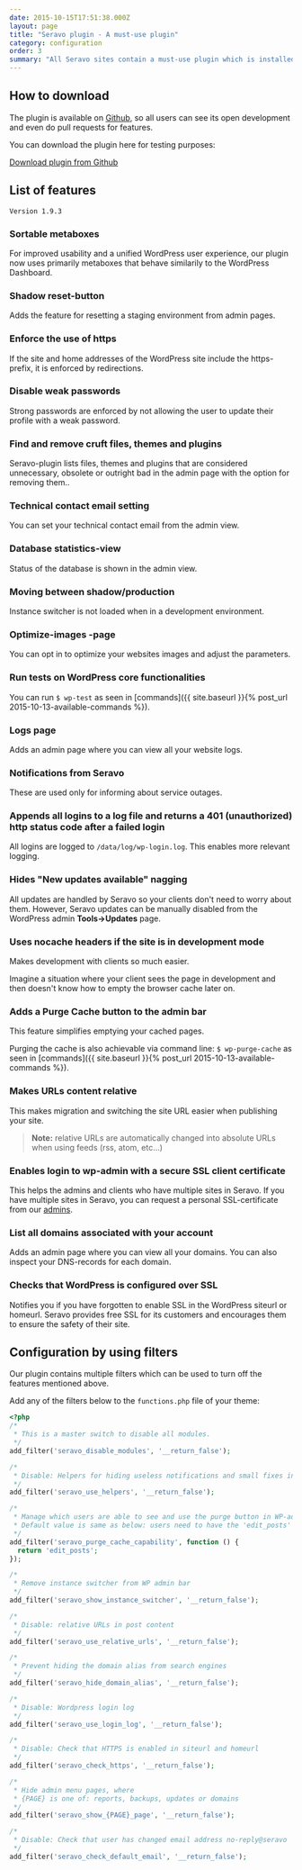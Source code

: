 ```yaml
---
date: 2015-10-15T17:51:38.000Z
layout: page
title: "Seravo plugin - A must-use plugin"
category: configuration
order: 3
summary: "All Seravo sites contain a must-use plugin which is installed by default. \nIt adds minor WordPress fixes, new features and helps Seravo inform clients about service outages."
---
```


## How to download
The plugin is available on [Github](https://github.com/Seravo/seravo-plugin), so all users can see its open development and even do pull requests for features.

You can download the plugin here for testing purposes:

<a class="btn btn-default" href="https://github.com/Seravo/seravo-plugin/releases"><i class="glyphicon glyphicon-download-alt"></i> Download plugin from Github</a>

## List of features
<code>Version 1.9.3</code>

### Sortable metaboxes
For improved usability and a unified WordPress user experience, our plugin now uses primarily metaboxes that behave similarily to the WordPress Dashboard.

### Shadow reset-button
Adds the feature for resetting a staging environment from admin pages.

### Enforce the use of https
If the site and home addresses of the WordPress site include the https-prefix, it is enforced by redirections. 

### Disable weak passwords
Strong passwords are enforced by not allowing the user to update their profile with a weak password.

### Find and remove cruft files, themes and plugins
Seravo-plugin lists files, themes and plugins that are considered unnecessary, obsolete or outright bad in the admin page with the option for removing them..

### Technical contact email setting
You can set your technical contact email from the admin view.

### Database statistics-view
Status of the database is shown in the admin view.

### Moving between shadow/production
Instance switcher is not loaded when in a development environment.

### Optimize-images -page
You can opt in to optimize your websites images and adjust the parameters. 

### Run tests on WordPress core functionalities
You can run ``` $ wp-test ``` as seen in [commands]({{ site.baseurl }}{% post_url 2015-10-13-available-commands %}).

### Logs page
Adds an admin page where you can view all your website logs.

### Notifications from Seravo
These are used only for informing about service outages.

### Appends all logins to a log file and returns a 401 (unauthorized) http status code after a failed login
All logins are logged to <code>/data/log/wp-login.log</code>. This enables more relevant logging.

### Hides "New updates available" nagging
All updates are handled by Seravo so your clients don't need to worry about them. However,
Seravo updates can be manually disabled from the WordPress admin <b>Tools->Updates</b> page.

### Uses nocache headers if the site is in development mode
Makes development with clients so much easier.

Imagine a situation where your client sees the page in development and then doesn't know how to empty the browser cache later on.

### Adds a Purge Cache button to the admin bar
This feature simplifies emptying your cached pages.

Purging the cache is also achievable via command line: ``` $ wp-purge-cache ``` as seen in [commands]({{ site.baseurl }}{% post_url 2015-10-13-available-commands %}).

### Makes URLs content relative
This makes migration and switching the site URL easier when publishing your site.

> **Note:** relative URLs are automatically changed into absolute URLs when using feeds (rss, atom, etc...)

### Enables login to wp-admin with a secure SSL client certificate

This helps the admins and clients who have multiple sites in Seravo. If you have multiple sites in Seravo, you can request a personal SSL-certificate from our [admins](mailto:wordpress@seravo.com).

### List all domains associated with your account

Adds an admin page where you can view all your domains. You can also inspect your DNS-records for each domain.

### Checks that WordPress is configured over SSL

Notifies you if you have forgotten to enable SSL in the WordPress siteurl or homeurl. Seravo provides free SSL for its customers and encourages them to ensure the safety of their site.

## Configuration by using filters
Our plugin contains multiple filters which can be used to turn off the features mentioned above.

Add any of the filters below to the ```functions.php``` file of your theme:

```php
<?php
/*
 * This is a master switch to disable all modules.
 */
add_filter('seravo_disable_modules', '__return_false');

/*
 * Disable: Helpers for hiding useless notifications and small fixes in logging
 */
add_filter('seravo_use_helpers', '__return_false');

/*
 * Manage which users are able to see and use the purge button in WP-adminbar.
 * Default value is same as below: users need to have the 'edit_posts' capability.
 */
add_filter('seravo_purge_cache_capability', function () {
  return 'edit_posts';
});

/*
 * Remove instance switcher from WP admin bar
 */
add_filter('seravo_show_instance_switcher', '__return_false');

/*
 * Disable: relative URLs in post content
 */
add_filter('seravo_use_relative_urls', '__return_false');

/*
 * Prevent hiding the domain alias from search engines
 */
add_filter('seravo_hide_domain_alias', '__return_false');

/*
 * Disable: Wordpress login log
 */
add_filter('seravo_use_login_log', '__return_false');

/*
 * Disable: Check that HTTPS is enabled in siteurl and homeurl
 */
add_filter('seravo_check_https', '__return_false');

/*
 * Hide admin menu pages, where
 * {PAGE} is one of: reports, backups, updates or domains
 */
add_filter('seravo_show_{PAGE}_page', '__return_false');

/*
 * Disable: Check that user has changed email address no-reply@seravo
 */
add_filter('seravo_check_default_email', '__return_false');
```
